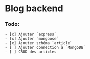 # Blog backend

### Todo:

    - [x] Ajouter `express`
    - [x] Ajouter `mongoose`
    - [x] Ajouter schéma `article`
    - [ ] Ajouter connection à `MongoDB`
    - [ ] CRUD des articles
